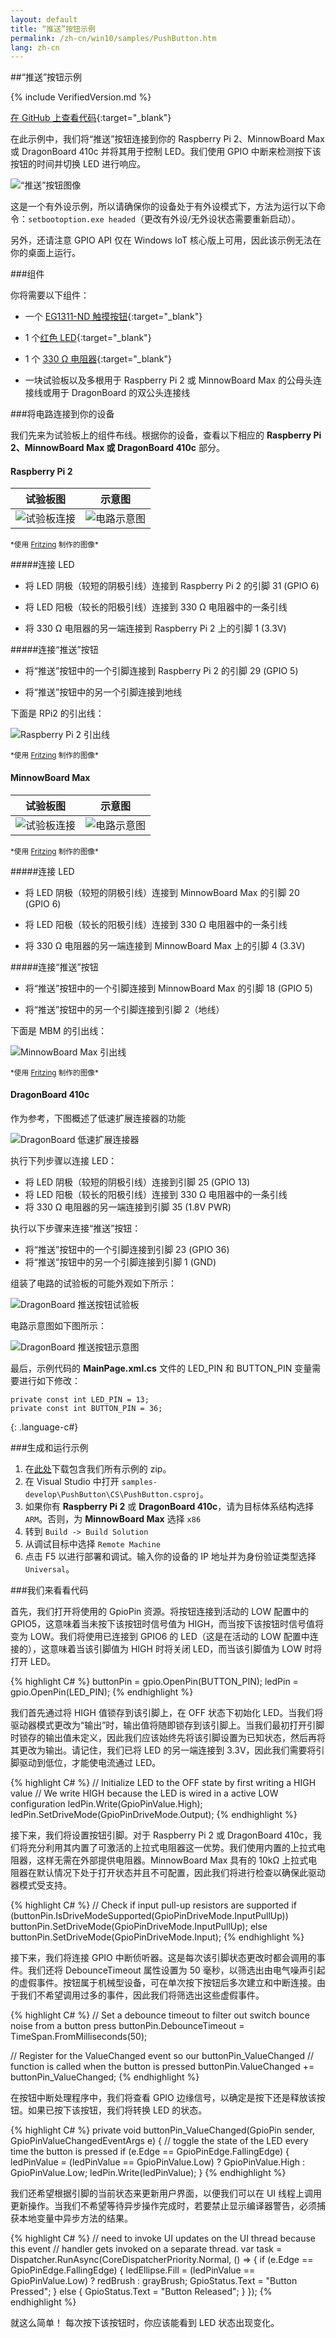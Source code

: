 ```yaml
---
layout: default
title: “推送”按钮示例
permalink: /zh-cn/win10/samples/PushButton.htm
lang: zh-cn
---
```


##“推送”按钮示例

{% include VerifiedVersion.md %}

[在 GitHub 上查看代码](https://github.com/ms-iot/samples/tree/develop/PushButton/CS){:target="_blank"}

在此示例中，我们将“推送”按钮连接到你的 Raspberry Pi 2、MinnowBoard Max 或 DragonBoard 410c 并将其用于控制 LED。我们使用 GPIO 中断来检测按下该按钮的时间并切换 LED 进行响应。

![“推送”按钮图像]({{site.baseurl}}/Resources/images/PushButton/PushButtonSample.png)

这是一个有外设示例，所以请确保你的设备处于有外设模式下，方法为运行以下命令：`setbootoption.exe headed`（更改有外设/无外设状态需要重新启动）。

另外，还请注意 GPIO API 仅在 Windows IoT 核心版上可用，因此该示例无法在你的桌面上运行。


###组件

你将需要以下组件：

* 一个 [EG1311-ND 触摸按钮](http://www.digikey.com/product-detail/en/320.02E11.08BLK/EG1311-ND/101397){:target="_blank"}

* 1 个[红色 LED](http://www.digikey.com/product-detail/en/C5SMF-RJS-CT0W0BB1/C5SMF-RJS-CT0W0BB1-ND/2341832){:target="_blank"}

* 1 个 [330 &#x2126; 电阻器](http://www.digikey.com/product-detail/en/CFR-25JB-52-330R/330QBK-ND/1636){:target="_blank"}

* 一块试验板以及多根用于 Raspberry Pi 2 或 MinnowBoard Max 的公母头连接线或用于 DragonBoard 的双公头连接线

###将电路连接到你的设备

我们先来为试验板上的组件布线。根据你的设备，查看以下相应的 **Raspberry Pi 2、MinnowBoard Max 或 DragonBoard 410c** 部分。

#### Raspberry Pi 2

| 试验板图 | 示意图 |
| ----------------------------------------------------------------------------------------- | ---------------------------------------------------------------------------------- |
| ![试验板连接]({{site.baseurl}}/Resources/images/PushButton/RPi2_PushButton_bb.png) | ![电路示意图]({{site.baseurl}}/Resources/images/PushButton/RPi2_PushButton_schem.png) |

<sub>\*使用 [Fritzing](http://fritzing.org/) 制作的图像\*</sub>

#####连接 LED

* 将 LED 阴极（较短的阴极引线）连接到 Raspberry Pi 2 的引脚 31 \(GPIO 6\)

* 将 LED 阳极（较长的阳极引线）连接到 330 &#x2126; 电阻器中的一条引线

* 将 330 &#x2126; 电阻器的另一端连接到 Raspberry Pi 2 上的引脚 1 \(3.3V\)

#####连接“推送”按钮

* 将“推送”按钮中的一个引脚连接到 Raspberry Pi 2 的引脚 29 \(GPIO 5\)

* 将“推送”按钮中的另一个引脚连接到地线

下面是 RPi2 的引出线：

![Raspberry Pi 2 引出线]({{site.baseurl}}/Resources/images/PinMappings/RP2_Pinout.png)

<sub>\*使用 [Fritzing](http://fritzing.org/) 制作的图像\*</sub>

#### MinnowBoard Max

| 试验板图 | 示意图 |
| ----------------------------------------------------------------------------------------- | ---------------------------------------------------------------------------------- |
| ![试验板连接]({{site.baseurl}}/Resources/images/PushButton/MBM_PushButton_bb.png) | ![电路示意图]({{site.baseurl}}/Resources/images/PushButton/MBM_PushButton_schem.png) |

<sub>\*使用 [Fritzing](http://fritzing.org/) 制作的图像\*</sub>

#####连接 LED

* 将 LED 阴极（较短的阴极引线）连接到 MinnowBoard Max 的引脚 20 \(GPIO 6\)

* 将 LED 阳极（较长的阳极引线）连接到 330 &#x2126; 电阻器中的一条引线

* 将 330 &#x2126; 电阻器的另一端连接到 MinnowBoard Max 上的引脚 4 \(3.3V\)

#####连接“推送”按钮

* 将“推送”按钮中的一个引脚连接到 MinnowBoard Max 的引脚 18 \(GPIO 5\)

* 将“推送”按钮中的另一个引脚连接到引脚 2（地线）

下面是 MBM 的引出线：

![MinnowBoard Max 引出线]({{site.baseurl}}/Resources/images/PinMappings/MBM_Pinout.png)

<sub>\*使用 [Fritzing](http://fritzing.org/) 制作的图像\*</sub>

#### DragonBoard 410c

作为参考，下图概述了低速扩展连接器的功能

![DragonBoard 低速扩展连接器]({{site.baseurl}}/Resources/images/PinMappings/DB_pinout.png)

执行下列步骤以连接 LED：

* 将 LED 阴极（较短的阴极引线）连接到引脚 25 \(GPIO 13\)
* 将 LED 阳极（较长的阳极引线）连接到 330 &#x2126; 电阻器中的一条引线
* 将 330 &#x2126; 电阻器的另一端连接到引脚 35 \(1.8V PWR\)

执行以下步骤来连接“推送”按钮：

* 将“推送”按钮中的一个引脚连接到引脚 23 \(GPIO 36\)
* 将“推送”按钮中的另一个引脚连接到引脚 1 \(GND\)

组装了电路的试验板的可能外观如下所示：

![DragonBoard 推送按钮试验板]({{site.baseurl}}/Resources/images/PushButton/DB_PushButton_bb.png)

电路示意图如下图所示：

![DragonBoard 推送按钮示意图]({{site.baseurl}}/Resources/images/PushButton/DB_PushButton_schem.png)

最后，示例代码的 **MainPage.xml.cs** 文件的 LED\_PIN 和 BUTTON\_PIN 变量需要进行如下修改：

~~~
private const int LED_PIN = 13;
private const int BUTTON_PIN = 36;
~~~
{: .language-c\#}

###生成和运行示例

1. 在[此处](https://github.com/ms-iot/samples/archive/develop.zip)下载包含我们所有示例的 zip。
1. 在 Visual Studio 中打开 `samples-develop\PushButton\CS\PushButton.csproj`。
1. 如果你有 **Raspberry Pi 2** 或 **DragonBoard 410c**，请为目标体系结构选择 `ARM`。否则，为 **MinnowBoard Max** 选择 `x86`
1. 转到 `Build -> Build Solution`
1. 从调试目标中选择 `Remote Machine`
1. 点击 F5 以进行部署和调试。输入你的设备的 IP 地址并为身份验证类型选择 `Universal`。

###我们来看看代码

首先，我们打开将使用的 GpioPin 资源。将按钮连接到活动的 LOW 配置中的 GPIO5，这意味着当未按下该按钮时信号值为 HIGH，而当按下该按钮时信号值将变为 LOW。我们将使用已连接到 GPIO6 的 LED（这是在活动的 LOW 配置中连接的），这意味着当该引脚值为 HIGH 时将关闭 LED，而当该引脚值为 LOW 时将打开 LED。

{% highlight C# %}
buttonPin = gpio.OpenPin(BUTTON_PIN);
ledPin = gpio.OpenPin(LED_PIN);
{% endhighlight %}

我们首先通过将 HIGH 值锁存到该引脚上，在 OFF 状态下初始化 LED。当我们将驱动器模式更改为“输出”时，输出值将随即锁存到该引脚上。当我们最初打开引脚时锁存的输出值未定义，因此我们应该始终先将该引脚设置为已知状态，然后再将其更改为输出。请记住，我们已将 LED 的另一端连接到 3.3V，因此我们需要将引脚驱动到低位，才能使电流通过 LED。

{% highlight C# %}
// Initialize LED to the OFF state by first writing a HIGH value
// We write HIGH because the LED is wired in a active LOW configuration
ledPin.Write(GpioPinValue.High); 
ledPin.SetDriveMode(GpioPinDriveMode.Output);
{% endhighlight %}

接下来，我们将设置按钮引脚。对于 Raspberry Pi 2 或 DragonBoard 410c，我们将充分利用其内置了可激活的上拉式电阻器这一优势。我们使用内置的上拉式电阻器，这样无需在外部提供电阻器。MinnowBoard Max 具有的 10k&#x2126; 上拉式电阻器在默认情况下处于打开状态并且不可配置，因此我们将进行检查以确保此驱动器模式受支持。

{% highlight C# %}
// Check if input pull-up resistors are supported
if (buttonPin.IsDriveModeSupported(GpioPinDriveMode.InputPullUp))
	buttonPin.SetDriveMode(GpioPinDriveMode.InputPullUp);
else
	buttonPin.SetDriveMode(GpioPinDriveMode.Input);
{% endhighlight %}

接下来，我们将连接 GPIO 中断侦听器。这是每次该引脚状态更改时都会调用的事件。我们还将 DebounceTimeout 属性设置为 50 毫秒，以筛选出由电气噪声引起的虚假事件。按钮属于机械型设备，可在单次按下按钮后多次建立和中断连接。由于我们不希望调用过多的事件，因此我们将筛选出这些虚假事件。

{% highlight C# %}
// Set a debounce timeout to filter out switch bounce noise from a button press
buttonPin.DebounceTimeout = TimeSpan.FromMilliseconds(50);

// Register for the ValueChanged event so our buttonPin_ValueChanged 
// function is called when the button is pressed
buttonPin.ValueChanged += buttonPin_ValueChanged;
{% endhighlight %}

在按钮中断处理程序中，我们将查看 GPIO 边缘信号，以确定是按下还是释放该按钮。如果已按下该按钮，我们将转换 LED 的状态。

{% highlight C# %}
private void buttonPin_ValueChanged(GpioPin sender, GpioPinValueChangedEventArgs e)
{
	// toggle the state of the LED every time the button is pressed
	if (e.Edge == GpioPinEdge.FallingEdge)
	{
		ledPinValue = (ledPinValue == GpioPinValue.Low) ?
			GpioPinValue.High : GpioPinValue.Low;
		ledPin.Write(ledPinValue);
	}
{% endhighlight %}

我们还希望根据引脚的当前状态来更新用户界面，以便我们可以在 UI 线程上调用更新操作。当我们不希望等待异步操作完成时，若要禁止显示编译器警告，必须捕获本地变量中异步方法的结果。

{% highlight C# %}
// need to invoke UI updates on the UI thread because this event
// handler gets invoked on a separate thread.
var task = Dispatcher.RunAsync(CoreDispatcherPriority.Normal, () => {
	if (e.Edge == GpioPinEdge.FallingEdge)
	{
		ledEllipse.Fill = (ledPinValue == GpioPinValue.Low) ? 
			redBrush : grayBrush;
		GpioStatus.Text = "Button Pressed";
	}
	else
	{
		GpioStatus.Text = "Button Released";
	}
});
{% endhighlight %}

就这么简单！ 每次按下该按钮时，你应该能看到 LED 状态出现变化。
